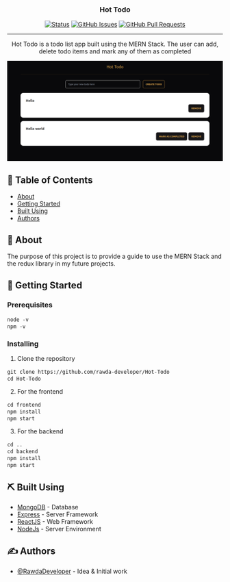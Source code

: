 <h3 align="center">Hot Todo</h3>

<div align="center">

[![Status](https://img.shields.io/badge/status-active-success.svg)](https://github.com/rawda-developer/Hot-Todo)
[![GitHub Issues](https://img.shields.io/github/issues/kylelobo/The-Documentation-Compendium.svg)](https://github.com/rawda-developer/Hot-Todo/issues)
[![GitHub Pull Requests](https://img.shields.io/github/issues-pr/kylelobo/The-Documentation-Compendium.svg)](https://github.com/rawda-developer/Hot-Todo)

</div>

---

<p align="center"> Hot Todo is a todo list app built using the MERN Stack. The user can add, delete todo items and mark any of them as completed
    <br> 
</p>

![Hot todo](./imgs/hot-todo.png)

## 📝 Table of Contents

- [About](#about)
- [Getting Started](#getting_started)
- [Built Using](#built_using)
- [Authors](#authors)

## 🧐 About <a name = "about"></a>

The purpose of this project is to provide a guide to use the MERN Stack and the redux library in my future projects.

## 🏁 Getting Started <a name = "getting_started"></a>

### Prerequisites

```
node -v
npm -v
```

### Installing

1. Clone the repository

```
git clone https://github.com/rawda-developer/Hot-Todo
cd Hot-Todo
```

2. For the frontend

```
cd frontend
npm install
npm start
```

3. For the backend

```
cd ..
cd backend
npm install
npm start
```

## ⛏️ Built Using <a name = "built_using"></a>

- [MongoDB](https://www.mongodb.com/) - Database
- [Express](https://expressjs.com/) - Server Framework
- [ReactJS](https://create-react-app.dev/) - Web Framework
- [NodeJs](https://nodejs.org/en/) - Server Environment

## ✍️ Authors <a name = "authors"></a>

- [@RawdaDeveloper](https://github.com/rawda-developer/) - Idea & Initial work

